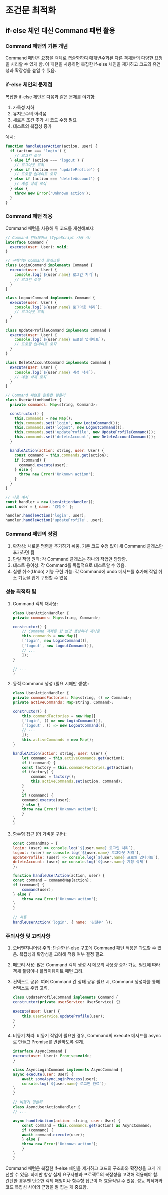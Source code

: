 # 조건문 최적화

## if-else 체인 대신 Command 패턴 활용

### Command 패턴의 기본 개념

Command 패턴은 요청을 객체로 캡슐화하여 매개변수화된 다른 객체들의 다양한 요청을 처리할 수 있게 함. 이 패턴을 사용하면 복잡한 if-else 체인을 제거하고 코드의 유연성과 확장성을 높일 수 있음.

### if-else 체인의 문제점

복잡한 if-else 체인은 다음과 같은 문제를 야기함:

1. 가독성 저하
2. 유지보수의 어려움
3. 새로운 조건 추가 시 코드 수정 필요
4. 테스트의 복잡성 증가

예시:

```javascript
function handleUserAction(action, user) {
  if (action === 'login') {
    // 로그인 로직
  } else if (action === 'logout') {
    // 로그아웃 로직
  } else if (action === 'updateProfile') {
    // 프로필 업데이트 로직
  } else if (action === 'deleteAccount') {
    // 계정 삭제 로직
  } else {
    throw new Error('Unknown action');
  }
}
```

### Command 패턴 적용

Command 패턴을 사용해 위 코드를 개선해보자:

```javascript
// Command 인터페이스 (TypeScript 사용 시)
interface Command {
  execute(user: User): void;
}

// 구체적인 Command 클래스들
class LoginCommand implements Command {
  execute(user: User) {
    console.log(`${user.name} 로그인 처리`);
    // 로그인 로직
  }
}

class LogoutCommand implements Command {
  execute(user: User) {
    console.log(`${user.name} 로그아웃 처리`);
    // 로그아웃 로직
  }
}

class UpdateProfileCommand implements Command {
  execute(user: User) {
    console.log(`${user.name} 프로필 업데이트`);
    // 프로필 업데이트 로직
  }
}

class DeleteAccountCommand implements Command {
  execute(user: User) {
    console.log(`${user.name} 계정 삭제`);
    // 계정 삭제 로직
  }
}

// Command 패턴을 활용한 핸들러
class UserActionHandler {
  private commands: Map<string, Command>;

  constructor() {
    this.commands = new Map();
    this.commands.set('login', new LoginCommand());
    this.commands.set('logout', new LogoutCommand());
    this.commands.set('updateProfile', new UpdateProfileCommand());
    this.commands.set('deleteAccount', new DeleteAccountCommand());
  }

  handleAction(action: string, user: User) {
    const command = this.commands.get(action);
    if (command) {
      command.execute(user);
    } else {
      throw new Error('Unknown action');
    }
  }
}

// 사용 예시
const handler = new UserActionHandler();
const user = { name: '김철수' };

handler.handleAction('login', user);
handler.handleAction('updateProfile', user);
```

### Command 패턴의 장점

1. 확장성: 새로운 명령을 추가하기 쉬움. 기존 코드 수정 없이 새 Command 클래스만 추가하면 됨.
2. 단일 책임 원칙: 각 Command 클래스는 하나의 작업만 담당함.
3. 테스트 용이성: 각 Command를 독립적으로 테스트할 수 있음.
4. 실행 취소(Undo) 기능 구현 가능: 각 Command에 undo 메서드를 추가해 작업 취소 기능을 쉽게 구현할 수 있음.

### 성능 최적화 팁

1. Command 객체 재사용:

    ```javascript
    class UserActionHandler {
    private commands: Map<string, Command>;
    
    constructor() {
        // Command 객체를 한 번만 생성하여 재사용
        this.commands = new Map([
        ['login', new LoginCommand()],
        ['logout', new LogoutCommand()],
        // ...
        ]);
    }
    
    // ...
    }
    ```

2. 동적 Command 생성 (필요 시에만 생성):

    ```javascript
    class UserActionHandler {
    private commandFactories: Map<string, () => Command>;
    private activeCommands: Map<string, Command>;

    constructor() {
        this.commandFactories = new Map([
        ['login', () => new LoginCommand()],
        ['logout', () => new LogoutCommand()],
        // ...
        ]);
        this.activeCommands = new Map();
    }

    handleAction(action: string, user: User) {
        let command = this.activeCommands.get(action);
        if (!command) {
        const factory = this.commandFactories.get(action);
        if (factory) {
            command = factory();
            this.activeCommands.set(action, command);
        }
        }
        if (command) {
        command.execute(user);
        } else {
        throw new Error('Unknown action');
        }
    }
    }
    ```

3. 함수형 접근 (더 가벼운 구현):

    ```javascript
    const commandMap = {
    login: (user) => console.log(`${user.name} 로그인 처리`),
    logout: (user) => console.log(`${user.name} 로그아웃 처리`),
    updateProfile: (user) => console.log(`${user.name} 프로필 업데이트`),
    deleteAccount: (user) => console.log(`${user.name} 계정 삭제`)
    };

    function handleUserAction(action, user) {
    const command = commandMap[action];
    if (command) {
        command(user);
    } else {
        throw new Error('Unknown action');
    }
    }

    // 사용
    handleUserAction('login', { name: '김철수' });
    ```

### 주의사항 및 고려사항

1. 오버엔지니어링 주의: 단순한 if-else 구조에 Command 패턴 적용은 과도할 수 있음. 복잡성과 확장성을 고려해 적용 여부 결정 필요.

2. 메모리 사용: 많은 Command 객체 생성 시 메모리 사용량 증가 가능. 필요에 따라 객체 풀링이나 플라이웨이트 패턴 고려.

3. 컨텍스트 공유: 여러 Command 간 상태 공유 필요 시, Command 생성자를 통해 컨텍스트 주입 고려.

    ```javascript
    class UpdateProfileCommand implements Command {
    constructor(private userService: UserService) {}

    execute(user: User) {
        this.userService.updateProfile(user);
    }
    }
    ```

4. 비동기 처리: 비동기 작업이 필요한 경우, Command의 execute 메서드를 async로 만들고 Promise를 반환하도록 설계.

    ```javascript
    interface AsyncCommand {
    execute(user: User): Promise<void>;
    }

    class AsyncLoginCommand implements AsyncCommand {
    async execute(user: User) {
        await someAsyncLoginProcess(user);
        console.log(`${user.name} 로그인 완료`);
    }
    }

    // 비동기 핸들러
    class AsyncUserActionHandler {
    // ...

    async handleAction(action: string, user: User) {
        const command = this.commands.get(action) as AsyncCommand;
        if (command) {
        await command.execute(user);
        } else {
        throw new Error('Unknown action');
        }
    }
    }
    ```

Command 패턴은 복잡한 if-else 체인을 제거하고 코드의 구조화와 확장성을 크게 개선할 수 있음. 하지만 항상 실제 요구사항과 프로젝트의 복잡성을 고려해 적용해야 함. 간단한 경우엔 단순한 객체 매핑이나 함수형 접근이 더 효율적일 수 있음. 성능 최적화와 코드 복잡성 사이의 균형을 잘 잡는 게 중요함.
